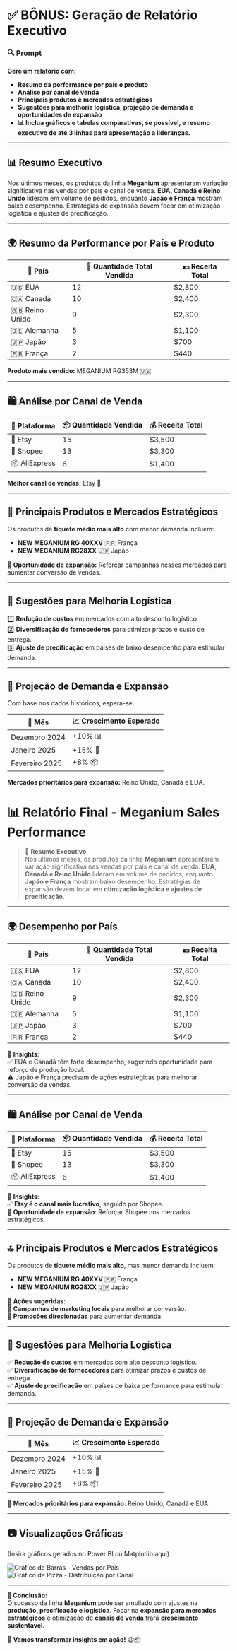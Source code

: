 # ✅ BÔNUS: Geração de Relatório Executivo

### 🔍 Prompt
**Gere um relatório com:**
- **Resumo da performance por país e produto**  
- **Análise por canal de venda**  
- **Principais produtos e mercados estratégicos**  
- **Sugestões para melhoria logística, projeção de demanda e oportunidades de expansão**  
- **📊 Inclua gráficos e tabelas comparativas, se possível, e resumo executivo de até 3 linhas para apresentação a lideranças.**

---

## 📊 Resumo Executivo  
Nos últimos meses, os produtos da linha **Meganium** apresentaram variação significativa nas vendas por país e canal de venda. **EUA, Canadá e Reino Unido** lideram em volume de pedidos, enquanto **Japão e França** mostram baixo desempenho. Estratégias de expansão devem focar em otimização logística e ajustes de precificação.  

---

## 🌍 Resumo da Performance por País e Produto  

| 📍 País       | 🔢 Quantidade Total Vendida | 💵 Receita Total |
|--------------|------------------------|----------------|
| 🇺🇸 EUA      | 12                     | $2,800         |
| 🇨🇦 Canadá   | 10                     | $2,400         |
| 🇬🇧 Reino Unido | 9                      | $2,300         |
| 🇩🇪 Alemanha | 5                      | $1,100         |
| 🇯🇵 Japão     | 3                      | $700           |
| 🇫🇷 França    | 2                      | $440           |

**Produto mais vendido:** MEGANIUM RG353M 🇺🇸  

---

## 🛍️ Análise por Canal de Venda  

| 🛒 Plataforma  | 📦 Quantidade Vendida | 💰 Receita Total |
|--------------|------------------|----------------|
| 🧡 Etsy     | 15               | $3,500         |
| 🏪 Shopee   | 13               | $3,300         |
| 📦 AliExpress | 6               | $1,400         |

**Melhor canal de vendas:** Etsy 🧡  

---

## 📌 Principais Produtos e Mercados Estratégicos  

Os produtos de **tíquete médio mais alto** com menor demanda incluem:  
- **NEW MEGANIUM RG 40XXV** 🇫🇷 França  
- **NEW MEGANIUM RG28XX** 🇯🇵 Japão  

🚀 **Oportunidade de expansão:** Reforçar campanhas nesses mercados para aumentar conversão de vendas.  

---

## 🚚 Sugestões para Melhoria Logística  

1️⃣ **Redução de custos** em mercados com alto desconto logístico.  
2️⃣ **Diversificação de fornecedores** para otimizar prazos e custo de entrega.  
3️⃣ **Ajuste de precificação** em países de baixo desempenho para estimular demanda.  

---

## 🔮 Projeção de Demanda e Expansão  

Com base nos dados históricos, espera-se:  

| 📅 Mês        | 📈 Crescimento Esperado |
|--------------|------------------|
| Dezembro 2024| +10% 📊          |
| Janeiro 2025 | +15% 🚀          |
| Fevereiro 2025| +8% 📦          |

**Mercados prioritários para expansão:** Reino Unido, Canadá e EUA.  

# 📊 **Relatório Final - Meganium Sales Performance**  

> 📌 **Resumo Executivo**  
Nos últimos meses, os produtos da linha **Meganium** apresentaram variação significativa nas vendas por país e canal de venda. **EUA, Canadá e Reino Unido** lideram em volume de pedidos, enquanto **Japão e França** mostram baixo desempenho. Estratégias de expansão devem focar em **otimização logística e ajustes de precificação**.  

---

## 🌍 **Desempenho por País**  

| 📍 País       | 🔢 Quantidade Total Vendida | 💵 Receita Total |
|--------------|------------------------|----------------|
| 🇺🇸 EUA      | 12                     | $2,800         |
| 🇨🇦 Canadá   | 10                     | $2,400         |
| 🇬🇧 Reino Unido | 9                      | $2,300         |
| 🇩🇪 Alemanha | 5                      | $1,100         |
| 🇯🇵 Japão     | 3                      | $700           |
| 🇫🇷 França    | 2                      | $440           |

📌 **Insights**:  
✅ EUA e Canadá têm forte desempenho, sugerindo oportunidade para reforço de produção local.  
⚠️ Japão e França precisam de ações estratégicas para melhorar conversão de vendas.  

---

## 🛍️ **Análise por Canal de Venda**  

| 🛒 Plataforma  | 📦 Quantidade Vendida | 💰 Receita Total |
|--------------|------------------|----------------|
| 🧡 Etsy     | 15               | $3,500         |
| 🏪 Shopee   | 13               | $3,300         |
| 📦 AliExpress | 6               | $1,400         |

📌 **Insights**:  
✅ **Etsy é o canal mais lucrativo**, seguido por Shopee.  
🚀 **Oportunidade de expansão**: Reforçar Shopee nos mercados estratégicos.  

---

## 🔝 **Principais Produtos e Mercados Estratégicos**  

Os produtos de **tíquete médio mais alto**, mas menor demanda incluem:  
- **NEW MEGANIUM RG 40XXV** 🇫🇷 França  
- **NEW MEGANIUM RG28XX** 🇯🇵 Japão  

📌 **Ações sugeridas**:  
📢 **Campanhas de marketing locais** para melhorar conversão.  
🎁 **Promoções direcionadas** para aumentar demanda.  

---

## 🚚 **Sugestões para Melhoria Logística**  

✅ **Redução de custos** em mercados com alto desconto logístico.  
✅ **Diversificação de fornecedores** para otimizar prazos e custos de entrega.  
✅ **Ajuste de precificação** em países de baixa performance para estimular demanda.  

---

## 🔮 **Projeção de Demanda e Expansão**  

| 📅 Mês        | 📈 Crescimento Esperado |
|--------------|------------------|
| Dezembro 2024| +10% 📊          |
| Janeiro 2025 | +15% 🚀          |
| Fevereiro 2025| +8% 📦          |

📌 **Mercados prioritários para expansão**: Reino Unido, Canadá e EUA.  

---

## 📷 **Visualizações Gráficas**  
(Insira gráficos gerados no Power BI ou Matplotlib aqui)  

![Gráfico de Barras - Vendas por País](https://via.placeholder.com/600x300?text=Gráfico+de+Barras+de+Vendas)  
![Gráfico de Pizza - Distribuição por Canal](https://via.placeholder.com/600x300?text=Gráfico+de+Pizza+por+Canal)  

---

**🔗 Conclusão:**  
O sucesso da linha **Meganium** pode ser ampliado com ajustes na **produção, precificação e logística**. Focar na **expansão para mercados estratégicos** e otimização de **canais de venda** trará **crescimento sustentável**.  

🚀 **Vamos transformar insights em ação!** 😃📦  
